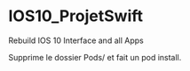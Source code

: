 # IOS10_ProjetSwift
Rebuild IOS 10 Interface and all Apps

Supprime le dossier Pods/ et fait un pod install.
